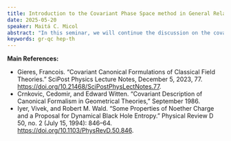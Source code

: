 ```yaml
---
title: Introduction to the Covariant Phase Space method in General Relativity II
date: 2025-05-20
speaker: Maitá C. Micol
abstract: "In this seminar, we will continue the discussion on the covariant phase space (CPS) method, with concrete examples in scalar field theory, electromagnetism and general relativity. The goal of this talk is to develop the intuition behind this formalism and to give a nice application with the derivation of the first law of black hole thermodynamics."
keywords: gr-qc hep-th
---
```


**Main References:**
 - Gieres, Francois. “Covariant Canonical Formulations of Classical Field Theories.” SciPost Physics Lecture Notes, December 5, 2023, 77. https://doi.org/10.21468/SciPostPhysLectNotes.77.
 - Crnkovic, Cedomir, and Edward Witten. “Covariant Description of Canonical Formalism in Geometrical Theories,” September 1986.
 - Iyer, Vivek, and Robert M. Wald. “Some Properties of Noether Charge and a Proposal for Dynamical Black Hole Entropy.” Physical Review D 50, no. 2 (July 15, 1994): 846–64. https://doi.org/10.1103/PhysRevD.50.846.
